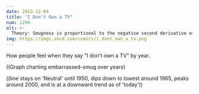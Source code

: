 ```yaml
---
date: 2013-12-04
title: "I Don't Own a TV"
num: 1299
alt: >-
  Theory: Smugness is proportional to the negative second derivative of TV ownership rate with respect to time.
img: https://imgs.xkcd.com/comics/i_dont_own_a_tv.png
---
```

How people feel when they say "I don't own a TV" by year.

((Graph charting embarrassed-smug over years)

((line stays on 'Neutral' until 1950, dips down to lowest around 1965, peaks around 2000, and is at a downward trend as of 'today'))

